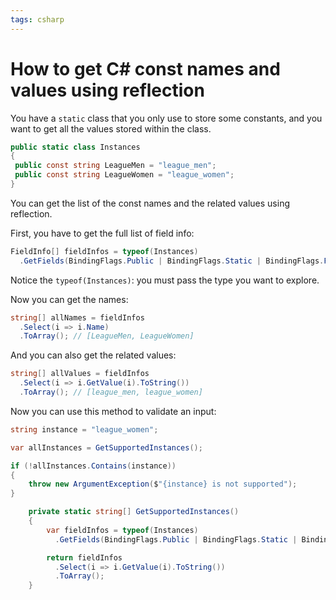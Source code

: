 ```yaml
---
tags: csharp
---
```


# How to get C# const names and values using reflection

You have a `static` class that you only use to store some constants, and you want to get all the values stored within the class.

```cs
public static class Instances
{
 public const string LeagueMen = "league_men";
 public const string LeagueWomen = "league_women";
}
```

You can get the list of the const names and the related values using reflection.

First, you have to get the full list of field info:

```cs
FieldInfo[] fieldInfos = typeof(Instances)
  .GetFields(BindingFlags.Public | BindingFlags.Static | BindingFlags.FlattenHierarchy);
```

Notice the `typeof(Instances)`: you must pass the type you want to explore.

Now you can get the names:

```cs
string[] allNames = fieldInfos
  .Select(i => i.Name)
  .ToArray(); // [LeagueMen, LeagueWomen]
```

And you can also get the related values:

```cs
string[] allValues = fieldInfos
  .Select(i => i.GetValue(i).ToString())
  .ToArray(); // [league_men, league_women]
```

Now you can use this method to validate an input:

```cs
string instance = "league_women";

var allInstances = GetSupportedInstances();

if (!allInstances.Contains(instance))
{
    throw new ArgumentException($"{instance} is not supported");
}

    private static string[] GetSupportedInstances()
    {
        var fieldInfos = typeof(Instances)
          .GetFields(BindingFlags.Public | BindingFlags.Static | BindingFlags.FlattenHierarchy);

        return fieldInfos
          .Select(i => i.GetValue(i).ToString())
          .ToArray();
    }

```
